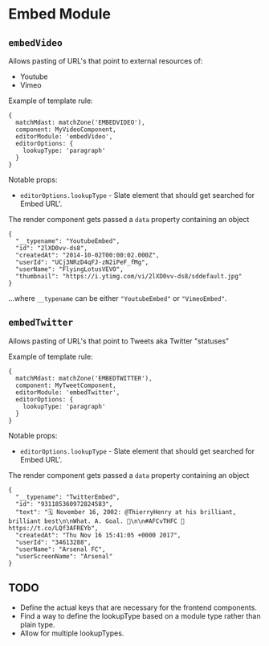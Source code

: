 # Embed Module

## `embedVideo`

Allows pasting of URL's that point to external resources of:
* Youtube
* Vimeo

Example of template rule:
```
{
  matchMdast: matchZone('EMBEDVIDEO'),
  component: MyVideoComponent,
  editorModule: 'embedVideo',
  editorOptions: {
    lookupType: 'paragraph'
  }
}
```

Notable props:
* `editorOptions.lookupType` - Slate element that should get searched for Embed URL'.

The render component gets passed a `data` property containing an object
```
{
  "__typename": "YoutubeEmbed",
  "id": "2lXD0vv-ds8",
  "createdAt": "2014-10-02T00:00:02.000Z",
  "userId": "UCj3NRzD4qFJ-zN2iPeF_fMg",
  "userName": "FlyingLotusVEVO",
  "thumbnail": "https://i.ytimg.com/vi/2lXD0vv-ds8/sddefault.jpg"
}
```
...where `__typename` can be either `"YoutubeEmbed"` or `"VimeoEmbed"`.


## `embedTwitter`

Allows pasting of URL's that point to Tweets aka Twitter "statuses"

Example of template rule:
```
{
  matchMdast: matchZone('EMBEDTWITTER'),
  component: MyTweetComponent,
  editorModule: 'embedTwitter',
  editorOptions: {
    lookupType: 'paragraph'
  }
}
```

Notable props:
* `editorOptions.lookupType` - Slate element that should get searched for Embed URL'.

The render component gets passed a `data` property containing an object
```
{
  "__typename": "TwitterEmbed",
  "id": "931185360972824583",
  "text": "🗓️ November 16, 2002: @ThierryHenry at his brilliant, brilliant best\n\nWhat. A. Goal. 🙌\n\n#AFCvTHFC 🔴 https://t.co/LQf3AFREYb",
  "createdAt": "Thu Nov 16 15:41:05 +0000 2017",
  "userId": "34613288",
  "userName": "Arsenal FC",
  "userScreenName": "Arsenal"
}
```

## TODO
* Define the actual keys that are necessary for the frontend components.
* Find a way to define the lookupType based on a module type rather than plain type.
* Allow for multiple lookupTypes.
